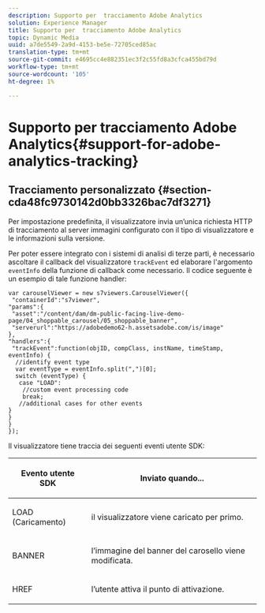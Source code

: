 ```yaml
---
description: Supporto per  tracciamento Adobe Analytics
solution: Experience Manager
title: Supporto per  tracciamento Adobe Analytics
topic: Dynamic Media
uuid: a7de5549-2a9d-4153-be5e-72705ced85ac
translation-type: tm+mt
source-git-commit: e4695cc4e882351ec3f2c55fd8a3cfca455bd79d
workflow-type: tm+mt
source-wordcount: '105'
ht-degree: 1%

---
```



# Supporto per  tracciamento Adobe Analytics{#support-for-adobe-analytics-tracking}

## Tracciamento personalizzato {#section-cda48fc9730142d0bb3326bac7df3271}

Per impostazione predefinita, il visualizzatore invia un’unica richiesta HTTP di tracciamento al server immagini configurato con il tipo di visualizzatore e le informazioni sulla versione.

Per poter essere integrato con i sistemi di analisi di terze parti, è necessario ascoltare il callback del visualizzatore `trackEvent` ed elaborare l&#39;argomento `eventInfo` della funzione di callback come necessario. Il codice seguente è un esempio di tale funzione handler:

```
var carouselViewer = new s7viewers.CarouselViewer({ 
 "containerId":"s7viewer", 
"params":{ 
 "asset":"/content/dam/dm-public-facing-live-demo-page/04_shoppable_carousel/05_shoppable_banner", 
 "serverurl":"https://adobedemo62-h.assetsadobe.com/is/image" 
}, 
"handlers":{ 
 "trackEvent":function(objID, compClass, instName, timeStamp, eventInfo) { 
  //identify event type 
  var eventType = eventInfo.split(",")[0]; 
  switch (eventType) { 
   case "LOAD": 
    //custom event processing code 
    break; 
   //additional cases for other events 
} 
} 
} 
});
```

Il visualizzatore tiene traccia dei seguenti eventi utente SDK:

<table id="table_5D090E6614974D968E1A93B5727D859C"> 
 <thead> 
  <tr> 
   <th colname="col1" class="entry"> <p>Evento utente SDK </p> </th> 
   <th colname="col2" class="entry"> <p>Inviato quando... </p> </th> 
  </tr> 
 </thead>
 <tbody> 
  <tr> 
   <td colname="col1"> <p> <span class="codeph">LOAD (Caricamento)</span> </p> </td> 
   <td colname="col2"> <p>il visualizzatore viene caricato per primo. </p> </td> 
  </tr> 
  <tr> 
   <td colname="col1"> <p> <span class="codeph"> BANNER  </span> </p> </td> 
   <td colname="col2"> <p>l’immagine del banner del carosello viene modificata. </p> </td> 
  </tr> 
  <tr> 
   <td colname="col1"> <p> <span class="codeph"> HREF </span> </p> </td> 
   <td colname="col2"> <p>l’utente attiva il punto di attivazione. </p> </td> 
  </tr> 
 </tbody> 
</table>

